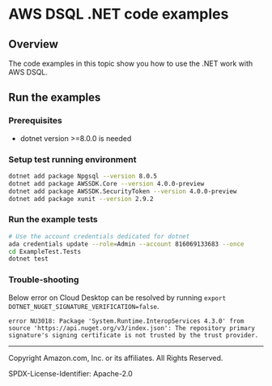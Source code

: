 # AWS DSQL .NET code examples

## Overview

The code examples in this topic show you how to use the .NET work with AWS DSQL. 

## Run the examples

### Prerequisites

* dotnet version >=8.0.0 is needed

### Setup test running environment 

```sh
dotnet add package Npgsql --version 8.0.5
dotnet add package AWSSDK.Core --version 4.0.0-preview
dotnet add package AWSSDK.SecurityToken --version 4.0.0-preview
dotnet add package xunit --version 2.9.2
```

### Run the example tests

```sh
# Use the account credentials dedicated for dotnet
ada credentials update --role=Admin --account 816069133683 --once
cd ExampleTest.Tests
dotnet test
```

### Trouble-shooting
Below error on Cloud Desktop can be resolved by running `export DOTNET_NUGET_SIGNATURE_VERIFICATION=false`.
```
error NU3018: Package 'System.Runtime.InteropServices 4.3.0' from source 'https://api.nuget.org/v3/index.json': The repository primary signature's signing certificate is not trusted by the trust provider.
```

---

Copyright Amazon.com, Inc. or its affiliates. All Rights Reserved. 

SPDX-License-Identifier: Apache-2.0
